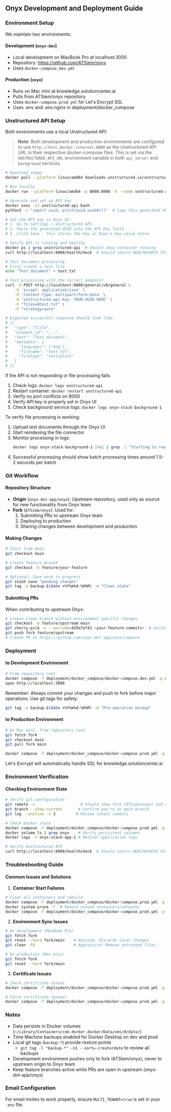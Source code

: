 ## Onyx Development and Deployment Guide

### Environment Setup
We maintain two environments:

#### Development (`onyx-dev`)
- Local development on MacBook Pro at localhost:3000
- Repository: https://github.com/ATSiem/onyx
- Uses `docker-compose.dev.yml`

#### Production (`onyx`)
- Runs on Mac mini at knowledge.solutioncenter.ai
- Pulls from ATSiem/onyx repository
- Uses `docker-compose.prod.yml` for Let's Encrypt SSL
- Uses .env and .env.nginx in deployment/docker_compose

### Unstructured API Setup
Both environments use a local Unstructured API:

> **Note**: Both development and production environments are configured to use `http://host.docker.internal:8000` as the Unstructured API URL in their respective docker-compose files. This is set via the `UNSTRUCTURED_API_URL` environment variable in both `api_server` and `background` services.

```bash
# Download image
docker pull --platform linux/amd64 downloads.unstructured.io/unstructured-io/unstructured-api:latest

# Run locally
docker run --platform linux/amd64 -p 8000:8000 -d --name unstructured-api downloads.unstructured.io/unstructured-io/unstructured-api:latest

# Generate and set up API key
docker exec -it unstructured-api bash
python3 -c "import uuid; print(uuid.uuid4())"  # Copy this generated UUID

# Set the API key in Onyx UI:
# 1. Go to Settings > Unstructured API
# 2. Paste the generated UUID into the API Key field
# 3. Click Save - this stores the key in Onyx's key-value store

# Verify API is running and healthy
docker ps | grep unstructured-api  # Should show container running
curl http://localhost:8000/healthcheck  # Should return HEALTHCHECK STATUS: EVERYTHING OK!

# Test document processing
# First create a test file
echo "Test document" > test.txt

# Test processing with the correct endpoint
curl -X POST http://localhost:8000/general/v0/general \
    -H 'accept: application/json' \
    -H 'Content-Type: multipart/form-data' \
    -H 'unstructured-api-key: YOUR-UUID-HERE' \
    -F "files=@test.txt" \
    -F "strategy=auto"

# Expected successful response should look like:
# [{
#   "type": "Title",
#   "element_id": "...",
#   "text": "Test document",
#   "metadata": {
#     "languages": ["eng"],
#     "filename": "test.txt",
#     "filetype": "text/plain"
#   }
# }]
```

If the API is not responding or file processing fails:
1. Check logs: `docker logs unstructured-api`
2. Restart container: `docker restart unstructured-api`
3. Verify no port conflicts on 8000
4. Verify API key is properly set in Onyx UI
5. Check background service logs: `docker logs onyx-stack-background-1`

To verify file processing is working:
1. Upload test documents through the Onyx UI
2. Start reindexing the file connector
3. Monitor processing in logs:
   ```bash
   docker logs onyx-stack-background-1 2>&1 | grep -i "Starting to read file\|processing"
   ```
4. Successful processing should show batch processing times around 1.5-2 seconds per batch

### Git Workflow

#### Repository Structure
- **Origin** (`onyx-dot-app/onyx`): Upstream repository, used only as source for new functionality from Onyx team
- **Fork** (`ATSiem/onyx`): Used for:
  1. Submitting PRs to upstream Onyx team
  2. Deploying to production
  3. Sharing changes between development and production

#### Making Changes
```bash
# Start from main
git checkout main

# Create feature branch
git checkout -b feature/your-feature

# Optional: Save work in progress
git stash save "pending changes"
git tag -a backup-$(date +%Y%m%d-%H%M) -m "Clean state"
```

#### Submitting PRs
When contributing to upstream Onyx:
```bash
# Create clean branch without environment-specific changes
git checkout -b feature/upstream main
git cherry-pick -x --exclude=429a7e743 <your-feature-commits>  # exclude local config changes as needed i.e. unstructured api changes and local documentation
git push fork feature/upstream
# Create PR at https://github.com/onyx-dot-app/onyx/compare
```

### Deployment

#### to Development Environment
```bash
# From repository root
docker compose -f deployment/docker_compose/docker-compose.dev.yml -p onyx-stack up -d --build --force-recreate
open http://localhost:3000
```

Remember: Always commit your changes and push to fork before major operations. Use git tags for safety:
```bash
git tag -a backup-$(date +%Y%m%d-%H%M) -m "Pre-operation backup"
```

#### to Production Environment
```bash
# On Mac mini, from repository root
git fetch fork
git checkout main
git pull fork main

docker compose -f deployment/docker_compose/docker-compose.prod.yml -p onyx-stack up -d --build --force-recreate
```
Let's Encrypt will automatically handle SSL for knowledge.solutioncenter.ai

### Environment Verification

#### Checking Environment State
```bash
# Verify git configuration
git remote -v                    # Should show fork (ATSiem/onyx) and origin (onyx-dot-app/onyx)
git branch --show-current       # Confirm you're on main branch
git log --oneline -n 3         # Review latest commits

# Check Docker stack
docker compose -f deployment/docker_compose/docker-compose.prod.yml -p onyx-stack ps  # View container status
docker volume ls | grep onyx    # Verify persistent volumes
docker logs -f onyx-stack-app-1 # Monitor application logs

# Verify Unstructured API
curl http://localhost:8000/healthcheck  # Should return HEALTHCHECK STATUS: EVERYTHING OK!
```

### Troubleshooting Guide

#### Common Issues and Solutions

1. **Container Start Failures**
```bash
# Clear all containers and rebuild
docker compose -f deployment/docker_compose/docker-compose.prod.yml -p onyx-stack down
docker system prune -f  # Remove unused containers/networks
docker compose -f deployment/docker_compose/docker-compose.prod.yml -p onyx-stack up -d --build
```

2. **Environment Sync Issues**
```bash
# On development (MacBook Pro)
git fetch fork
git reset --hard fork/main    # Warning: discards local changes
git clean -fd                 # Aggressive! Remove untracked files

# On production (Mac mini)
git fetch fork
git reset --hard fork/main
```

3. **Certificate Issues**
```bash
# Check certificate status
docker compose -f deployment/docker_compose/docker-compose.prod.yml -p onyx-stack exec certbot certbot certificates

# Force certificate renewal
docker compose -f deployment/docker_compose/docker-compose.prod.yml -p onyx-stack exec certbot certbot renew --force-renewal
```

### Notes
- Data persists in Docker volumes (`~/Library/Containers/com.docker.docker/Data/vms/0/data/`)
- Time Machine backups enabled for Docker Desktop on dev and prod
- Local git tags (`backup-*`) provide restore points
  - `git tag -l "backup-*" -n1 --sort=-creatordate` to review all backups
- Development environment pushes only to fork (ATSiem/onyx), never to upstream origin to Onyx team
- Keep feature branches active while PRs are open in upstream (onyx-dot-app/onyx)

### Email Configuration
For email invites to work properly, ensure `MULTI_TENANT=true` is set in your `.env` file.
